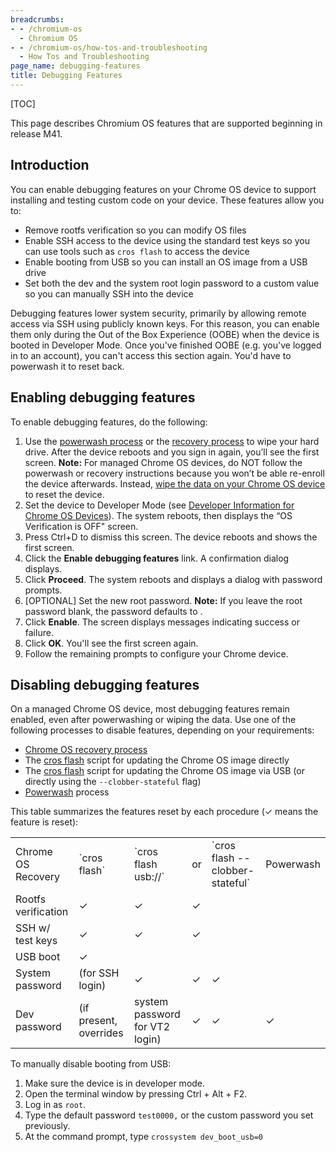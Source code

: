 ```yaml
---
breadcrumbs:
- - /chromium-os
  - Chromium OS
- - /chromium-os/how-tos-and-troubleshooting
  - How Tos and Troubleshooting
page_name: debugging-features
title: Debugging Features
---
```


[TOC]

This page describes Chromium OS features that are supported beginning in release
M41.

## Introduction

You can enable debugging features on your Chrome OS device to support installing
and testing custom code on your device. These features allow you to:

*   Remove rootfs verification so you can modify OS files
*   Enable SSH access to the device using the standard test keys so you
            can use tools such as `cros flash` to access the device
*   Enable booting from USB so you can install an OS image from a USB
            drive
*   Set both the dev and the system root login password to a custom
            value so you can manually SSH into the device

Debugging features lower system security, primarily by allowing remote access
via SSH using publicly known keys. For this reason, you can enable them only
during the Out of the Box Experience (OOBE) when the device is booted in
Developer Mode. Once you've finished OOBE (e.g. you've logged in to an account),
you can't access this section again. You'd have to powerwash it to reset back.

## Enabling debugging features

To enable debugging features, do the following:

1.  Use the [powerwash
            process](https://support.google.com/chromebook/answer/183084) or the
            [recovery
            process](https://support.google.com/chromebook/answer/1080595) to
            wipe your hard drive. After the device reboots and you sign in
            again, you’ll see the first screen.
    **Note:** For managed Chrome OS devices, do NOT follow the powerwash or
    recovery instructions because you won’t be able re-enroll the device
    afterwards. Instead, [wipe the data on your Chrome OS
    device](https://support.google.com/chrome/a/answer/1360642) to reset the
    device.
2.  Set the device to Developer Mode (see [Developer Information for
            Chrome OS
            Devices](http://www.chromium.org/chromium-os/developer-information-for-chrome-os-devices)).
            The system reboots, then displays the “OS Verification is OFF"
            screen.
3.  Press Ctrl+D to dismiss this screen. The device reboots and shows
            the first screen.
4.  Click the **Enable debugging features** link. A confirmation dialog
            displays.
5.  Click **Proceed**. The system reboots and displays a dialog with
            password prompts.
6.  \[OPTIONAL\] Set the new root password.
    **Note:** If you leave the root password blank, the password defaults to .
7.  Click **Enable**. The screen displays messages indicating success or
            failure.
8.  Click **OK**. You'll see the first screen again.
9.  Follow the remaining prompts to configure your Chrome device.

## Disabling debugging features

On a managed Chrome OS device, most debugging features remain enabled, even
after powerwashing or wiping the data. Use one of the following processes to
disable features, depending on your requirements:

*   [Chrome OS recovery
            process](https://support.google.com/chromebook/answer/1080595)
*   The [cros
            flash](http://www.chromium.org/chromium-os/build/cros-flash) script
            for updating the Chrome OS image directly
*   The [cros
            flash](http://www.chromium.org/chromium-os/build/cros-flash) script
            for updating the Chrome OS image via USB (or directly using the
            `--clobber-stateful` flag)
*   [Powerwash](https://support.google.com/chromebook/answer/183084)
            process

This table summarizes the features reset by each procedure (✓ means the feature
is reset):

<table>
<tr>
<td>Chrome OS Recovery</td>
<td>`cros flash`</td>
<td>`cros flash usb://`</td>
<td> or</td>
<td> `cros flash --clobber-stateful`</td>
<td>Powerwash</td>
</tr>
<tr>
<td> Rootfs verification</td>
<td>✓</td>
<td>✓</td>
<td>✓</td>
</tr>
<tr>
<td> SSH w/ test keys</td>
<td>✓</td>
<td>✓</td>
<td>✓</td>
</tr>
<tr>
<td> USB boot</td>
<td>✓</td>
</tr>
<tr>
<td> System password</td>
<td> (for SSH login)</td>
<td>✓</td>
<td>✓</td>
<td>✓</td>
</tr>
<tr>
<td> Dev password</td>
<td> (if present, overrides</td>
<td> system password for VT2 login)</td>
<td>✓</td>
<td>✓</td>
<td>✓</td>
</tr>
</table>

To manually disable booting from USB:

1.  Make sure the device is in developer mode.
2.  Open the terminal window by pressing Ctrl + Alt + F2.
3.  Log in as `root`.
4.  Type the default password `test0000,` or the custom password you set
            previously.
5.  At the command prompt, type `crossystem dev_boot_usb=0`
